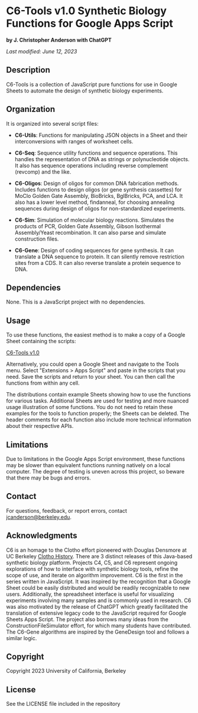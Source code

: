 # C6-Tools v1.0 Synthetic Biology Functions for Google Apps Script

**by J. Christopher Anderson with ChatGPT**

_Last modified: June 12, 2023_

## Description

C6-Tools is a collection of JavaScript pure functions for use in Google Sheets to automate the design of synthetic biology experiments.

## Organization

It is organized into several script files:

- **C6-Utils**: Functions for manipulating JSON objects in a Sheet and their interconversions with ranges of worksheet cells.
  
- **C6-Seq**: Sequence utility functions and sequence operations. This handles the representation of DNA as strings or polynucleotide objects. It also has sequence operations including reverse complement (revcomp) and the like.

- **C6-Oligos**: Design of oligos for common DNA fabrication methods. Includes functions to design oligos (or gene synthesis cassettes) for MoClo Golden Gate Assembly, BioBricks, BglBricks, PCA, and LCA. It also has a lower level method, findanneal, for choosing annealing sequences during design of oligos for non-standardized experiments.

- **C6-Sim**: Simulation of molecular biology reactions. Simulates the products of PCR, Golden Gate Assembly, Gibson Isothermal Assembly/Yeast recombination. It can also parse and simulate construction files.

- **C6-Gene**: Design of coding sequences for gene synthesis. It can translate a DNA sequence to protein. It can silently remove restriction sites from a CDS. It can also reverse translate a protein sequence to DNA.

## Dependencies

None. This is a JavaScript project with no dependencies.

## Usage

To use these functions, the easiest method is to make a copy of a Google Sheet containing the scripts:

[C6-Tools v1.0](https://docs.google.com/spreadsheets/d/18GhA2s-x9kX1ar5YRMghXjcOHNW63eaZiD0fTT4xC60/edit?usp=sharing)

Alternatively, you could open a Google Sheet and navigate to the Tools menu. Select "Extensions > Apps Script" and paste in the scripts that you need. Save the scripts and return to your sheet. You can then call the functions from within any cell.

The distributions contain example Sheets showing how to use the functions for various tasks. Additional Sheets are used for testing and more nuanced usage illustration of some functions. You do not need to retain these examples for the tools to function properly; the Sheets can be deleted. The header comments for each function also include more technical information about their respective APIs.

## Limitations

Due to limitations in the Google Apps Script environment, these functions may be slower than equivalent functions running natively on a local computer. The degree of testing is uneven across this project, so beware that there may be bugs and errors.

## Contact

For questions, feedback, or report errors, contact [jcanderson@berkeley.edu](mailto:jcanderson@berkeley.edu).

## Acknowledgments

C6 is an homage to the Clotho effort pioneered with Douglas Densmore at UC Berkeley [Clotho History](https://clothocad.sourceforge.net/wiki/index.php/ClothoClassicHistory). There are 3 distinct releases of this Java-based synthetic biology platform. Projects C4, C5, and C6 represent ongoing explorations of how to interface with synthetic biology tools, refine the scope of use, and iterate on algorithm improvement. C6 is the first in the series written in JavaScript. It was inspired by the recognition that a Google Sheet could be easily distributed and would be readily recognizable to new users. Additionally, the spreadsheet interface is useful for visualizing experiments involving many samples and is commonly used in research. C6 was also motivated by the release of ChatGPT which greatly facilitated the translation of extensive legacy code to the JavaScript required for Google Sheets Apps Script. The project also borrows many ideas from the ConstructionFileSimulator effort, for which many students have contributed. The C6-Gene algorithms are inspired by the GeneDesign tool and follows a similar logic.

## Copyright

Copyright 2023 University of California, Berkeley

## License

See the LICENSE file included in the repository
